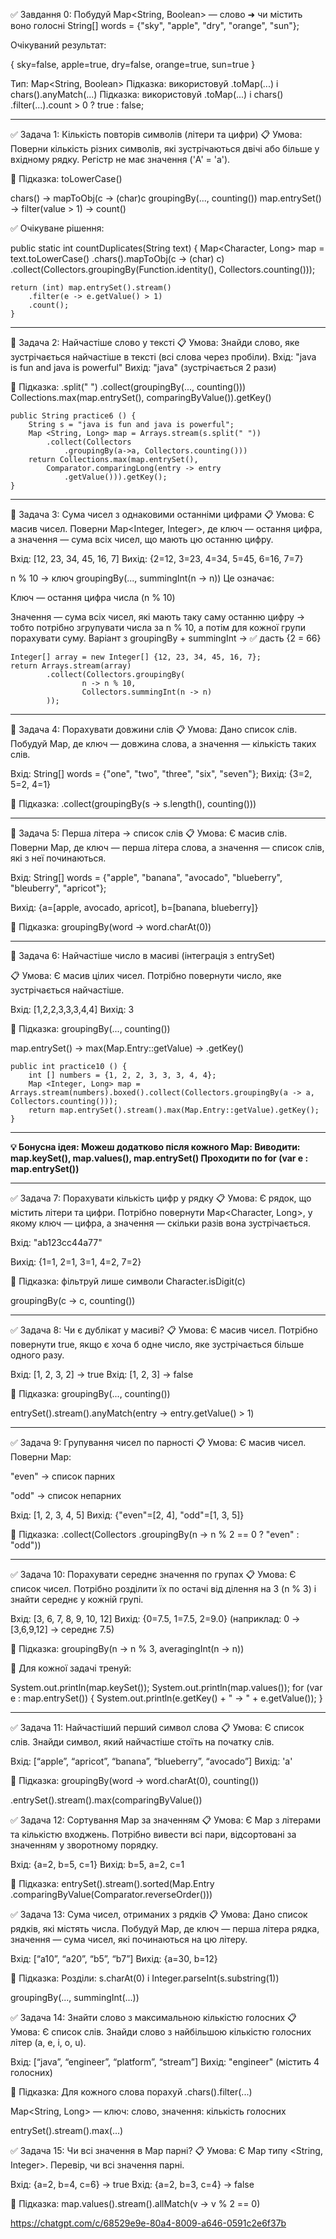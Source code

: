 ✅ Завдання 0: Побудуй Map<String, Boolean>
— слово ➜ чи містить воно голосні
String[] words = {"sky", "apple",
"dry", "orange", "sun"};

Очікуваний результат:

{
sky=false,
apple=true,
dry=false,
orange=true,
sun=true
}

Тип: Map<String, Boolean>
Підказка: використовуй .toMap(...) і chars().anyMatch(...)
Підказка: використовуй .toMap(...) і chars()
.filter(...).count > 0 ? true : false;

----------------------------------------------------------

✅ Задача 1: Кількість повторів символів (літери та цифри)
📋 Умова:
Поверни кількість різних символів, 
які зустрічаються двічі або більше у вхідному рядку.
Регістр не має значення ('A' = 'a').

🧠 Підказка:
toLowerCase()

chars() -> mapToObj(c -> (char)c
groupingBy(..., counting())
map.entrySet() → filter(value > 1) → count()

✅ Очікуване рішення:

public static int countDuplicates(String text) {
Map<Character, Long> map = text.toLowerCase()
.chars().mapToObj(c -> (char) c)
.collect(Collectors.groupingBy(Function.identity(), 
Collectors.counting()));

    return (int) map.entrySet().stream()
        .filter(e -> e.getValue() > 1)
        .count();
    }

----------------------------------------------------------

🧪 Задача 2: Найчастіше слово у тексті
📋 Умова:
Знайди слово, яке зустрічається найчастіше в тексті 
(всі слова через пробіли).
Вхід: "java is fun and java is powerful"
Вихід: "java" (зустрічається 2 рази)

🧠 Підказка:
.split(" ")
.collect(groupingBy(..., counting()))
Collections.max(map.entrySet(), comparingByValue()).getKey()

    public String practice6 () {
        String s = "java is fun and java is powerful";
        Map <String, Long> map = Arrays.stream(s.split(" "))
            .collect(Collectors
                .groupingBy(a->a, Collectors.counting()))
        return Collections.max(map.entrySet(), 
            Comparator.comparingLong(entry -> entry
                .getValue())).getKey();
    }

-----------------------------------------------------------

🧪 Задача 3: Сума чисел з однаковими останніми цифрами
📋 Умова:
Є масив чисел. Поверни Map<Integer, Integer>,
де ключ — остання цифра, а значення — сума всіх чисел,
що мають цю останню цифру.

Вхід: [12, 23, 34, 45, 16, 7]
Вихід: {2=12, 3=23, 4=34, 5=45, 6=16, 7=7}

n % 10 → ключ
groupingBy(..., summingInt(n -> n))
Це означає:

Ключ — остання цифра числа (n % 10)

Значення — сума всіх чисел, які мають таку саму останню цифру
→ тобто потрібно згрупувати числа за n % 10,
а потім для кожної групи порахувати суму.
Варіант з groupingBy + summingInt → ✅ дасть {2 = 66}

    Integer[] array = new Integer[] {12, 23, 34, 45, 16, 7};
    return Arrays.stream(array)
            .collect(Collectors.groupingBy(
                    n -> n % 10,
                    Collectors.summingInt(n -> n)
            ));

-----------------------------------------------------------

🧪 Задача 4: Порахувати довжини слів
📋 Умова:
Дано список слів. Побудуй Map, де ключ — довжина слова,
а значення — кількість таких слів.

Вхід: String[] words = {"one", "two", "three", "six", "seven"};
Вихід: {3=2, 5=2, 4=1}

🧠 Підказка:
.collect(groupingBy(s -> s.length(), counting()))

-----------------------------------------------------------

🧪 Задача 5: Перша літера → список слів
📋 Умова:
Є масив слів. Поверни Map, де ключ — перша літера слова,
а значення — список слів, які з неї починаються.

Вхід: String[] words = {"apple", "banana", "avocado",
"blueberry", "bleuberry", "apricot"};

Вихід: {a=[apple, avocado, apricot], b=[banana, blueberry]}

🧠 Підказка:
groupingBy(word -> word.charAt(0))

-----------------------------------------------------------

🧪 Задача 6: Найчастіше число в масиві (інтеграція з entrySet)

📋 Умова:
Є масив цілих чисел. Потрібно повернути число, яке 
зустрічається найчастіше.

Вхід: [1,2,2,3,3,3,4,4]
Вихід: 3

🧠 Підказка:
groupingBy(..., counting())

map.entrySet() → max(Map.Entry::getValue) → .getKey()

    public int practice10 () {
        int [] numbers = {1, 2, 2, 3, 3, 3, 4, 4};
        Map <Integer, Long> map = Arrays.stream(numbers).boxed().collect(Collectors.groupingBy(a -> a, Collectors.counting()));
        return map.entrySet().stream().max(Map.Entry::getValue).getKey();
    }


-----------------------------------------------------------

**💡 Бонусна ідея:
Можеш додатково після кожного Map:
Виводити: map.keySet(), map.values(), map.entrySet()
Проходити по for (var e : map.entrySet())**

-----------------------------------------------------------

✅ Задача 7: Порахувати кількість цифр у рядку
📋 Умова:
Є рядок, що містить літери та цифри. 
Потрібно повернути Map<Character, Long>, 
у якому ключ — цифра, а значення — скільки 
разів вона зустрічається.

Вхід: "ab123cc44a77"

Вихід: {1=1, 2=1, 3=1, 4=2, 7=2}

🧠 Підказка:
фільтруй лише символи Character.isDigit(c)

groupingBy(c -> c, counting())

-----------------------------------------------------------

✅ Задача 8: Чи є дублікат у масиві?
📋 Умова:
Є масив чисел. Потрібно повернути true, якщо є хоча 
б одне число, яке зустрічається більше одного разу.

Вхід: [1, 2, 3, 2] → true
Вхід: [1, 2, 3] → false

🧠 Підказка:
groupingBy(..., counting())

entrySet().stream().anyMatch(entry -> entry.getValue() > 1)

-----------------------------------------------------------

✅ Задача 9: Групування чисел по парності
📋 Умова:
Є масив чисел. Поверни Map:

"even" → список парних

"odd" → список непарних

Вхід: [1, 2, 3, 4, 5]
Вихід: {"even"=[2, 4], "odd"=[1, 3, 5]}

🧠 Підказка:
.collect(Collectors
.groupingBy(n -> n % 2 == 0 ? "even" : "odd"))

-----------------------------------------------------------

✅ Задача 10: Порахувати середнє значення по групах
📋 Умова:
Є список чисел. Потрібно розділити їх 
по остачі від ділення на 3 (n % 3) і знайти 
середнє у кожній групі.

Вхід: [3, 6, 7, 8, 9, 10, 12]
Вихід: {0=7.5, 1=7.5, 2=9.0}
(наприклад: 0 → [3,6,9,12] → середнє 7.5)

🧠 Підказка:
groupingBy(n -> n % 3, averagingInt(n -> n))

🎯 Для кожної задачі тренуй:

System.out.println(map.keySet());
System.out.println(map.values());
for (var e : map.entrySet()) {
System.out.println(e.getKey() + " → " + e.getValue());
}

-----------------------------------------------------------

✅ Задача 11: Найчастіший перший символ слова
📋 Умова:
Є список слів. Знайди символ, який найчастіше 
стоїть на початку слів.

Вхід: [“apple”, “apricot”, 
“banana”, “blueberry”, “avocado”]
Вихід: 'a'

🧠 Підказка:
groupingBy(word -> word.charAt(0), counting())

.entrySet().stream().max(comparingByValue())

✅ Задача 12: Сортування Map за значенням
📋 Умова:
Є Map з літерами та кількістю входжень. Потрібно 
вивести всі пари, відсортовані за значенням 
у зворотному порядку.

Вхід: {a=2, b=5, c=1}
Вихід: b=5, a=2, c=1

🧠 Підказка:
entrySet().stream().sorted(Map.Entry
.comparingByValue(Comparator.reverseOrder()))

✅ Задача 13: Сума чисел, отриманих з рядків
📋 Умова:
Дано список рядків, які містять числа. 
Побудуй Map, де ключ — перша літера рядка, 
значення — сума чисел, які починаються на цю літеру.

Вхід: [“a10”, “a20”, “b5”, “b7”]
Вихід: {a=30, b=12}

🧠 Підказка:
Розділи: s.charAt(0) і Integer.parseInt(s.substring(1))

groupingBy(..., summingInt(...))

✅ Задача 14: Знайти слово з максимальною 
кількістю голосних
📋 Умова:
Є список слів. Знайди слово з найбільшою 
кількістю голосних літер (a, e, i, o, u).

Вхід: [“java”, “engineer”, “platform”, “stream”]
Вихід: "engineer" (містить 4 голосних)

🧠 Підказка:
Для кожного слова порахуй .chars().filter(...)

Map<String, Long> — ключ: слово, значення: 
кількість голосних

entrySet().stream().max(...)

✅ Задача 15: Чи всі значення в Map парні?
📋 Умова:
Є Map типу <String, Integer>. Перевір, 
чи всі значення парні.

Вхід: {a=2, b=4, c=6} → true
Вхід: {a=2, b=3, c=4} → false

🧠 Підказка:
map.values().stream().allMatch(v -> v % 2 == 0)

https://chatgpt.com/c/68529e9e-80a4-8009-a646-0591c2e6f37b
